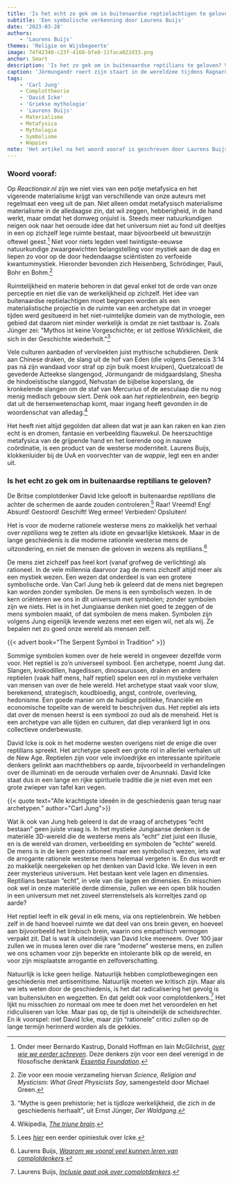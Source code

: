 ```yaml
---
title: 'Is het echt zo gek om in buitenaardse reptielachtigen te geloven?'
subtitle: 'Een symbolische verkenning door Laurens Buijs'
date: '2023-03-28'
authors:
    - 'Laurens Buijs'
themes: 'Religie en Wijsbegeerte'
image: 74f42340-c23f-4168-bfe0-11faca022d33.png
anchor: Smart
description: 'Is het zo gek om in buitenaardse reptilians te geloven? Volgens de jungiaanse psychologie niet, het reptiel is een universeel symbool in mystieke verhalen van over de hele wereld en speelt vaak een rol voor controle, angst en overleving. Hoewel in de moderne westerse wereld vaak neergekeken wordt op het reptielenbrein, moeten we ons afvragen of we ons niet te veel focussen op de materiële 3D-wereld en ons meer openstellen voor symbolen die diep verankerd zijn in ons collectieve onderbewuste.'
caption: 'Jörmungandr roert zijn staart in de wereldzee tijdens Ragnarök, het einde der tijden volgens de Noordse mythologie. Tekening van Louis Moe, 1898.'
tags:
    - 'Carl Jung'
    - Complottheorie
    - 'David Icke'
    - 'Griekse mythologie'
    - 'Laurens Buijs'
    - Materialisme
    - Metafysica
    - Mythologie
    - Symbolisme
    - Wappies
note: 'Het artikel na het woord vooraf is geschreven door Laurens Buijs en verscheen oorspronkelijk op zijn *[blog](https://laurensbuijs.org/2022/10/25/is-het-echt-zo-gek-om-in-buitenaardse-reptilians-te-geloven/)*.'
---
```


### Woord vooraf:

Op _Reactionair.nl_ zijn we niet vies van een potje metafysica en het vigerende materialisme krijgt van verschillende van onze auteurs met regelmaat een veeg uit de pan. Niet alleen omdat metafysisch materialisme materialisme in de alledaagse zin, dat wil zeggen, hebberigheid, in de hand werkt, maar omdat het domweg onjuist is. Steeds meer natuurkundigen neigen ook naar het oeroude idee dat het universum niet au fond uit deeltjes in een op zichzelf lege ruimte bestaat, maar bijvoorbeeld uit bewustzijn oftewel geest.[^1] Niet voor niets legden veel twintigste-eeuwse natuurkundige zwaargewichten belangstelling voor mystiek aan de dag en liepen zo voor op de door hedendaagse sciëntisten zo verfoeide kwantummystiek. Hieronder bevonden zich Heisenberg, Schrödinger, Pauli, Bohr en Bohm.[^2]

Ruimtelijkheid en materie behoren in dat geval enkel tot de orde van onze perceptie en niet die van de werkelijkheid op zichzelf. Het idee van buitenaardse reptielachtigen moet begrepen worden als een materialistische projectie in de ruimte van een archetype dat in vroeger tijden werd gesitueerd in het niet-ruimtelijke domein van de mythologie, een gebied dat daarom niet minder werkelijk is omdat ze niet tastbaar is. Zoals Jünger zei: "Mythos ist keine Vorgeschichte; er ist zeitlose Wirklichkeit, die sich in der Geschichte wiederholt."[^3]

Vele culturen aanbaden of vervloekten juist mythische schubdieren. Denk aan Chinese draken,  de slang uit de hof van Eden (die volgens Genesis 3:14 pas ná zijn wandaad voor straf op zijn buik moest kruipen), Quetzalcoatl de gevederde Azteekse slangengod, Jörmungandr de midgaardslang, Shesha de hindoeïstische slanggod, Nehustan de bijbelse koperslang, de kronkelende slangen om de staf van Mercurius of de aesculaap die nu nog menig medisch gebouw siert. Denk ook aan _het reptielenbrein_, een begrip dat uit de hersenwetenschap komt, maar ingang heeft gevonden in de woordenschat van alledag.[^4]

Het heeft niet altijd gegolden dat alleen dat wat je aan kan raken en kan zien echt is en dromen, fantasie en verbeelding flauwekul. De heerszuchtige metafysica van de grijpende hand en het loerende oog in nauwe coördinatie, is een product van de westerse moderniteit. Laurens Buijs, klokkenluider bij de UvA en voorvechter van de _wappie_, legt een en ander uit.

### Is het echt zo gek om in buitenaardse reptilians te geloven?

De Britse complotdenker David Icke gelooft in buitenaardse _reptilians_ die achter de schermen de aarde zouden controleren.[^5] Raar! Vreemd! Eng! Absurd! Gestoord! Geschift! Weg ermee! Verbieden! Opsluiten!

Het is voor de moderne rationele westerse mens zo makkelijk het verhaal over _reptilians_ weg te zetten als idiote en gevaarlijke kletskoek. Maar in de lange geschiedenis is die moderne rationele westerse mens de uitzondering, en niet de mensen die geloven in wezens als reptilians.[^6]

De mens ziet zichzelf pas heel kort (vanaf grofweg de verlichting) als rationeel. In de vele millennia daarvoor zag de mens zichzelf altijd meer als een mystiek wezen. Een wezen dat onderdeel is van een grotere symbolische orde. Van Carl Jung heb ik geleerd dat de mens niet begrepen kan worden zonder symbolen. De mens is een symbolisch wezen. In de kern oriënteren we ons in dit universum met symbolen; zonder symbolen zijn we niets. Het is in het Jungiaanse denken niet goed te zeggen of de mens symbolen maakt, of dat symbolen de mens maken. Symbolen zijn volgens Jung eigenlijk levende wezens met een eigen wil, net als wij. Ze bepalen net zo goed onze wereld als mensen zelf.

{{< advert book="The Serpent Symbol in Tradition" >}}

Sommige symbolen komen over de hele wereld in ongeveer dezelfde vorm voor. Het reptiel is zo’n universeel symbool. Een archetype, noemt Jung dat. Slangen, krokodillen, hagedissen, dinosaurussen, draken en andere reptielen (vaak half mens, half reptiel) spelen een rol in mystieke verhalen van mensen van over de hele wereld. Het archetype staat vaak voor sluw, berekenend, strategisch, koudbloedig, angst, controle, overleving, hedonisme. Een goede manier om de huidige politieke, financiële en economische topelite van de wereld te beschrijven dus. Het reptiel als iets dat over de mensen heerst is een symbool zo oud als de mensheid. Het is een archetype van alle tijden en culturen, dat diep verankerd ligt in ons collectieve onderbewuste.

David Icke is ook in het moderne westen overigens niet de enige die over reptilians spreekt. Het archetype speelt een grote rol in allerlei verhalen uit de New Age. Reptielen zijn voor vele invloedrijke en interessante spirituele denkers gelinkt aan machthebbers op aarde, bijvoorbeeld in verhandelingen over de illuminati en de oeroude verhalen over de Anunnaki. David Icke staat dus in een lange en rijke spirituele traditie die je niet even met een grote zwieper van tafel kan vegen.

{{< quote text="Alle krachtigste ideeën in de geschiedenis gaan terug naar archetypen." author="Carl Jung">}}

Wat ik ook van Jung heb geleerd is dat de vraag of archetypes “echt bestaan” geen juiste vraag is. In het mystieke Jungiaanse denken is de materiële 3D-wereld die de westerse mens als “echt” ziet juist een illusie, en is de wereld van dromen, verbeelding en symbolen de ”echte” wereld. De mens is in de kern geen rationeel maar een symbolisch wezen, iets wat de arrogante rationele westerse mens helemaal vergeten is. En dus wordt er zo makkelijk neergekeken op het denken van David Icke. We leven in een zeer mysterieus universum. Het bestaan kent vele lagen en dimensies. Reptilians bestaan “echt”, in vele van die lagen en dimensies. En misschien ook wel in onze materiële derde dimensie, zullen we een open blik houden in een universum met net zoveel sterrenstelsels als korreltjes zand op aarde?

Het reptiel leeft in elk geval in elk mens, via ons reptielenbrein. We hebben zelf in de hand hoeveel ruimte we dat deel van ons brein geven, en hoeveel aan bijvoorbeeld het limbisch brein, waarin ons empathisch vermogen verpakt zit. Dat is wat ik uiteindelijk van David Icke meeneem. Over 100 jaar zullen we in musea leren over die rare ”moderne” westerse mens, en zullen we ons schamen voor zijn beperkte en intolerante blik op de wereld, en voor zijn misplaatste arrogantie en zelfoverschatting.

Natuurlijk is Icke geen heilige. Natuurlijk hebben complotbewegingen een geschiedenis met antisemitisme. Natuurlijk moeten we kritisch zijn. Maar als we iets weten door de geschiedenis, is het dat radicalisering het gevolg is van buitensluiten en wegzetten. En dat geldt ook voor complotdenkers.[^7] Het lijkt nu misschien zo normaal om mee te doen met het veroordelen en het ridiculiseren van Icke. Maar pas op, de tijd is uiteindelijk de scheidsrechter. En ik voorspel: niet David Icke, maar zijn “rationele” critici zullen op de lange termijn herinnerd worden als de gekkies.

[^1]: Onder meer Bernardo Kastrup, Donald Hoffman en Iain McGilchrist, *[over wie we eerder schreven](https://reactionair.nl/artikelen/de-meester-en-zijn-gezant/)*. Deze denkers zijn voor een deel verenigd in de filosofische denktank *[Essentia Foundation](https://www.essentiafoundation.org/)*.
[^2]: Zie voor een mooie verzameling hiervan _Science, Religion and Mysticism: What Great Physicists Say_, samengesteld door Michael Green.
[^3]: "Mythe is geen prehistorie; het is tijdloze werkelijkheid, die zich in de geschiedenis herhaalt", uit Ernst Jünger, _Der Waldgang_.
[^4]: Wikipedia, *[The triune brain](https://en.wikipedia.org/wiki/Triune_brain_)*.
[^5]: Lees *[hier](https://reactionair.nl/artikelen/loos-alarm-slaan-overdrijven-gekken-negeren/)* een eerder opiniestuk over Icke. 
[^6]: Laurens Buijs, *[Waarom we vooral veel kunnen leren van complotdenkers](https://laurensbuijs.org/2021/12/26/waarom-we-vooral-veel-kunnen-leren-van-complotdenkers/)*.
[^7]: Laurens Buijs, *[Inclusie gaat ook over complotdenkers](https://laurensbuijs.org/2022/10/16/inclusie-gaat-ook-over-complotdenkers/)*.
